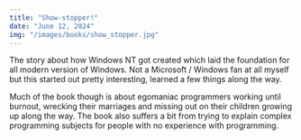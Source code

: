 ```yaml
---
title: "Show-stopper!"
date: "June 12, 2024"
img: "/images/books/show_stopper.jpg"
---
```


The story about how Windows NT got created which laid the foundation for all modern version of Windows.
Not a Microsoft / Windows fan at all myself but this started out pretty interesting, learned a few things along the way.

Much of the book though is about egomaniac programmers working until burnout, wrecking their marriages and missing out on their children growing up along the way. The book also suffers a bit from trying to explain complex programming subjects for people with no experience with programming.